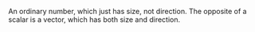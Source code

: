 An ordinary number, which just has size, not direction. The opposite of
a scalar is a vector, which has both size and direction.
